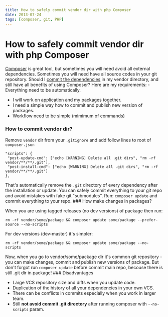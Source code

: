 ```yaml
---
title: How to safely commit vendor dir with php Composer
date: 2013-07-24
tags: [composer, git, PHP]
---
```



# How to safely commit vendor dir with php Composer

[Composer](http://getcomposer.org/) is great tool, but sometimes you will need avoid all external dependencies. Sometimes you will need have all source codes in your git repository. Should I [ commit the dependencies](http://getcomposer.org/doc/faqs/should-i-commit-the-dependencies-in-my-vendor-directory.md) in my vendor directory, and still have all benefits of using Composer? Here are my requirements: - Everything need to be automatically.
- I will work on application and my packages together.
- I need a simple way how to commit and publish new version of packages.
- Workflow need to be simple (mimimum of commands)

### How to commit vendor dir?

Remove `vendor` dir from your `.gitignore` and add follow lines to root of `composer.json`

```shell
"scripts": {
 "post-update-cmd": ["echo [WARNING] Delete all .git dirs", "rm -rf vendor/**/**/.git"],
 "post-install-cmd": ["echo [WARNING] Delete all .git dirs", "rm -rf vendor/**/**/.git"]
},
```

That's automatically remove the `.git` directory of every dependency after the installation or update. You can safely commit everything to your git repo and avoid mistakes with fake git "submodules". Run: `composer update` and commit everything to your repo. ### How make changes in packages?

When you are using tagged releases (no dev versions) of package then run:     

```shell
rm -rf vendor/some/package && composer update some/package --prefer-source --no-scripts
```

For dev versions (dev-master) it's simpler:

```shell
rm -rf vendor/some/package && composer update some/package --no-scripts
```

Now, when you go to vendor/some/package dir it's common git repository - you can make changes, commit and publish new versions of package. But don't forgot run `composer update` before commit main repo, becouse there is still .git dir in package! ### Disadvantages

- Large VCS repository size and diffs when you update code.
- Duplication of the history of all your dependencies in your own VCS.
- There can be conflicts in commits especially when you work in larger team.
- Still **not avoid commit .git directory** after running composer with `--no-scripts` param.
